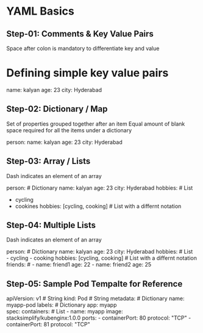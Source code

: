   # YAML Basics

## Step-01: Comments & Key Value Pairs

Space after colon is mandatory to differentiate key and value

# Defining simple key value pairs
name: kalyan
age: 23
city: Hyderabad

## Step-02: Dictionary / Map

Set of properties grouped together after an item
Equal amount of blank space required for all the items under a dictionary

person:
  name: kalyan
  age: 23
  city: Hyderabad

## Step-03: Array / Lists
Dash indicates an element of an array

person: # Dictionary
  name: kalyan
  age: 23
  city: Hyderabad
  hobbies: # List
   - cycling
   - cookines
  hobbies: [cycling, cooking]   # List with a differnt notation  

## Step-04: Multiple Lists
Dash indicates an element of an array

person: # Dictionary
  name: kalyan
  age: 23
  city: Hyderabad
  hobbies: # List  
    - cycling
    - cooking
  hobbies: [cycling, cooking]   # List with a differnt notation  
  friends: # 
    - name: friend1
      age: 22
    - name: friend2
      age: 25            

## Step-05: Sample Pod Tempalte for Reference
apiVersion: v1 # String
kind: Pod  # String
metadata: # Dictionary
  name: myapp-pod
  labels: # Dictionary 
    app: myapp         
spec:
  containers: # List
    - name: myapp
      image: stacksimplify/kubenginx:1.0.0
      ports:
        - containerPort: 80
          protocol: "TCP"
        - containerPort: 81
          protocol: "TCP"
